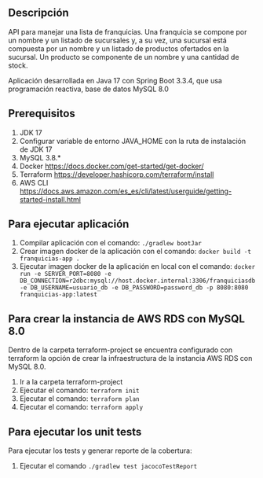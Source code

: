 ## Descripción
API para manejar una lista de franquicias. Una franquicia se 
compone por un nombre y un listado de sucursales y, a su vez, 
una sucursal está compuesta por un nombre y un listado de 
productos ofertados en la sucursal. Un producto se componente de un nombre y una cantidad de stock.

Aplicación desarrollada en Java 17 con Spring Boot 3.3.4, que usa programación reactiva, base de datos MySQL 8.0

## Prerequisitos
1. JDK 17
2. Configurar variable de entorno JAVA_HOME con la ruta de instalación de JDK 17
3. MySQL 3.8.*
4. Docker https://docs.docker.com/get-started/get-docker/
5. Terraform https://developer.hashicorp.com/terraform/install
6. AWS CLI https://docs.aws.amazon.com/es_es/cli/latest/userguide/getting-started-install.html

## Para ejecutar aplicación
1. Compilar aplicación con el comando: `./gradlew bootJar`
2. Crear imagen docker de la aplicación con el comando: `docker build -t franquicias-app .`
3. Ejecutar imagen docker de la aplicación en local con el comando: 
   `docker run -e SERVER_PORT=8080 -e DB_CONNECTION=r2dbc:mysql://host.docker.internal:3306/franquiciasdb -e DB_USERNAME=usuario_db -e DB_PASSWORD=password_db -p 8080:8080 franquicias-app:latest`

## Para crear la instancia de AWS RDS con MySQL 8.0
Dentro de la carpeta terraform-project se encuentra configurado con terraform la opción de crear la infraestructura
de la instancia AWS RDS con MySQL 8.0.
1. Ir a la carpeta terraform-project
2. Ejecutar el comando: `terraform init`
3. Ejecutar el comando: `terraform plan`
4. Ejecutar el comando: `terraform apply`

## Para ejecutar los unit tests
Para ejecutar los tests y generar reporte de la cobertura:
1. Ejecutar el comando `./gradlew test jacocoTestReport`